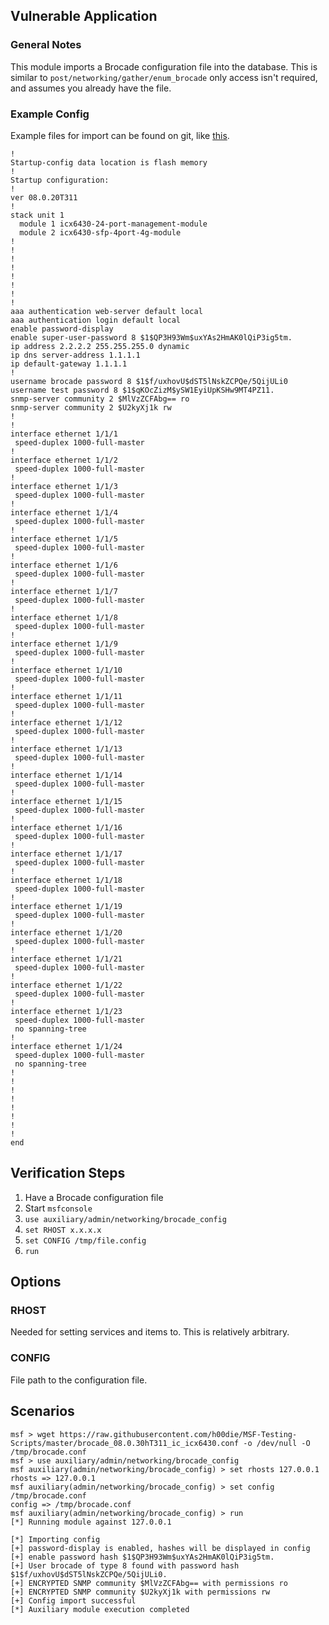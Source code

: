 ## Vulnerable Application

### General Notes

This module imports a Brocade configuration file into the database.
This is similar to `post/networking/gather/enum_brocade` only access isn't required,
and assumes you already have the file.

### Example Config

Example files for import can be found on git, like
[this](https://raw.githubusercontent.com/h00die/MSF-Testing-Scripts/master/brocade_08.0.30hT311_ic_icx6430.conf).

```
!
Startup-config data location is flash memory
!
Startup configuration:
!
ver 08.0.20T311
!
stack unit 1
  module 1 icx6430-24-port-management-module
  module 2 icx6430-sfp-4port-4g-module
!
!
!
!
!
!
!
!
aaa authentication web-server default local
aaa authentication login default local
enable password-display
enable super-user-password 8 $1$QP3H93Wm$uxYAs2HmAK0lQiP3ig5tm.
ip address 2.2.2.2 255.255.255.0 dynamic
ip dns server-address 1.1.1.1
ip default-gateway 1.1.1.1
!
username brocade password 8 $1$f/uxhovU$dST5lNskZCPQe/5QijULi0
username test password 8 $1$qKOcZizM$ySW1EyiUpKSHw9MT4PZ11.
snmp-server community 2 $MlVzZCFAbg== ro
snmp-server community 2 $U2kyXj1k rw
!
!
interface ethernet 1/1/1
 speed-duplex 1000-full-master
!
interface ethernet 1/1/2
 speed-duplex 1000-full-master
!
interface ethernet 1/1/3
 speed-duplex 1000-full-master
!
interface ethernet 1/1/4
 speed-duplex 1000-full-master
!
interface ethernet 1/1/5
 speed-duplex 1000-full-master
!
interface ethernet 1/1/6
 speed-duplex 1000-full-master
!
interface ethernet 1/1/7
 speed-duplex 1000-full-master
!
interface ethernet 1/1/8
 speed-duplex 1000-full-master
!
interface ethernet 1/1/9
 speed-duplex 1000-full-master
!
interface ethernet 1/1/10
 speed-duplex 1000-full-master
!
interface ethernet 1/1/11
 speed-duplex 1000-full-master
!
interface ethernet 1/1/12
 speed-duplex 1000-full-master
!
interface ethernet 1/1/13
 speed-duplex 1000-full-master
!
interface ethernet 1/1/14
 speed-duplex 1000-full-master
!
interface ethernet 1/1/15
 speed-duplex 1000-full-master
!
interface ethernet 1/1/16
 speed-duplex 1000-full-master
!
interface ethernet 1/1/17
 speed-duplex 1000-full-master
!
interface ethernet 1/1/18
 speed-duplex 1000-full-master
!
interface ethernet 1/1/19
 speed-duplex 1000-full-master
!
interface ethernet 1/1/20
 speed-duplex 1000-full-master
!
interface ethernet 1/1/21
 speed-duplex 1000-full-master
!
interface ethernet 1/1/22
 speed-duplex 1000-full-master
!
interface ethernet 1/1/23
 speed-duplex 1000-full-master
 no spanning-tree
!
interface ethernet 1/1/24
 speed-duplex 1000-full-master
 no spanning-tree
!
!
!
!
!
!
!
!
end
```

## Verification Steps

1. Have a Brocade configuration file
2. Start `msfconsole`
3. `use auxiliary/admin/networking/brocade_config`
4. `set RHOST x.x.x.x`
5. `set CONFIG /tmp/file.config`
6. `run`

## Options

### RHOST

Needed for setting services and items to.  This is relatively arbitrary.

### CONFIG

File path to the configuration file.

## Scenarios

```
msf > wget https://raw.githubusercontent.com/h00die/MSF-Testing-Scripts/master/brocade_08.0.30hT311_ic_icx6430.conf -o /dev/null -O /tmp/brocade.conf
msf > use auxiliary/admin/networking/brocade_config
msf auxiliary(admin/networking/brocade_config) > set rhosts 127.0.0.1
rhosts => 127.0.0.1
msf auxiliary(admin/networking/brocade_config) > set config /tmp/brocade.conf
config => /tmp/brocade.conf
msf auxiliary(admin/networking/brocade_config) > run
[*] Running module against 127.0.0.1

[*] Importing config
[+] password-display is enabled, hashes will be displayed in config
[+] enable password hash $1$QP3H93Wm$uxYAs2HmAK0lQiP3ig5tm.
[+] User brocade of type 8 found with password hash $1$f/uxhovU$dST5lNskZCPQe/5QijULi0.
[+] ENCRYPTED SNMP community $MlVzZCFAbg== with permissions ro
[+] ENCRYPTED SNMP community $U2kyXj1k with permissions rw
[+] Config import successful
[*] Auxiliary module execution completed
```


